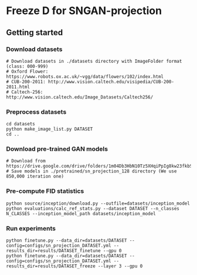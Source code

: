 # Freeze D for SNGAN-projection

## Getting started

### Download datasets
```
# Download datasets in ./datasets directory with ImageFolder format (class: 000-999)
# Oxford Flower: https://www.robots.ox.ac.uk/~vgg/data/flowers/102/index.html
# CUB-200-2011: http://www.vision.caltech.edu/visipedia/CUB-200-2011.html
# Caltech-256: http://www.vision.caltech.edu/Image_Datasets/Caltech256/
```

### Preprocess datasets
```
cd datasets
python make_image_list.py DATASET
cd ..
```

### Download pre-trained GAN models
```
# Download from https://drive.google.com/drive/folders/1m04Db3HbN10Tz5XHqiPpIg8kw23fkbSi
# Save models in ./pretrained/sn_projection_128 directory (We use 850,000 iteration one)
```

### Pre-compute FID statistics
```
python source/inception/download.py --outfile=datasets/inception_model
python evaluations/calc_ref_stats.py --dataset DATASET --n_classes N_CLASSES --inception_model_path datasets/inception_model
```

### Run experiments
```
python finetune.py --data_dir=datasets/DATASET --config=configs/sn_projection_DATASET.yml --results_dir=results/DATASET_finetune --gpu 0
python finetune.py --data_dir=datasets/DATASET --config=configs/sn_projection_DATASET.yml --results_dir=results/DATASET_freeze --layer 3 --gpu 0
```

